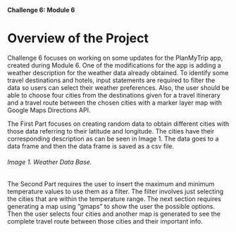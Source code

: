 #### Challenge 6: Module 6

# Overview of the Project

Challenge 6 focuses on working on some updates for the PlanMyTrip app, created during Module 6. One of the modifications for the app is adding a weather description for the weather data already obtained. To identify some travel destinations and hotels, input statements are required to filter the data so users can select their weather preferences. Also, the user should be able to choose four cities from the destinations given for a travel itinerary and a travel route between the chosen cities with a marker layer map with Google Maps Directions API.

The First Part focuses on creating random data to obtain different cities with those data referring to their latitude and longitude. The cities have their corresponding description as can be seen in Image 1. The data goes to a data frame and then the data frame is saved as a csv file.

###### Image 1. Weather Data Base.


The Second Part requires the user to insert the maximum and minimum temperature values to use them as a filter. The filter involves just selecting the cities that are within the temperature range. The next section requires generating a map using “gmaps” to show the user the possible options. Then the user selects four cities and another map is generated to see the complete travel route between those cities and their important info.
